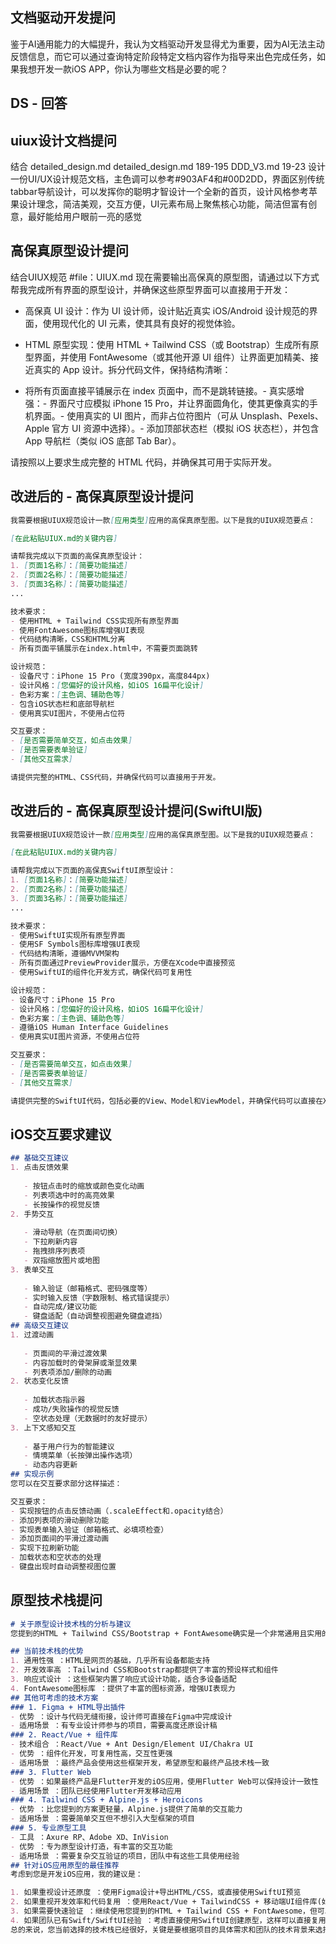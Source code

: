 ## 文档驱动开发提问
鉴于AI通用能力的大幅提升，我认为文档驱动开发显得尤为重要，因为AI无法主动反馈信息，而它可以通过查询特定阶段特定文档内容作为指导来出色完成任务，如果我想开发一款iOS APP，你认为哪些文档是必要的呢？

## DS - 回答

## uiux设计文档提问
结合 detailed_design.md detailed_design.md 189-195 DDD_V3.md 19-23 设计一份UI/UX设计规范文档，主色调可以参考#903AF4和#00D2DD，界面区别传统tabbar导航设计，可以发挥你的聪明才智设计一个全新的首页，设计风格参考苹果设计理念，简洁美观，交互方便，UI元素布局上聚焦核心功能，简洁但富有创意，最好能给用户眼前一亮的感觉

## 高保真原型设计提问
结合UIUX规范 #file：UIUX.md 现在需要输出高保真的原型图，请通过以下方式帮我完成所有界面的原型设计，并确保这些原型界面可以直接用于开发：

- 高保真 UI 设计：作为 UI 设计师，设计贴近真实 iOS/Android 设计规范的界面，使用现代化的 UI 元素，使其具有良好的视觉体验。

- HTML 原型实现：使用 HTML + Tailwind CSS（或 Bootstrap）生成所有原型界面，并使用 FontAwesome（或其他开源 UI 组件）让界面更加精美、接近真实的 App 设计。拆分代码文件，保持结构清晰：

- 将所有页面直接平铺展示在 index 页面中，而不是跳转链接。- 真实感增强：- 界面尺寸应模拟 iPhone 15 Pro，并让界面圆角化，使其更像真实的手机界面。- 使用真实的 UI 图片，而非占位符图片（可从 Unsplash、Pexels、Apple 官方 UI 资源中选择）。- 添加顶部状态栏（模拟 iOS 状态栏），并包含 App 导航栏（类似 iOS 底部 Tab Bar）。

请按照以上要求生成完整的 HTML 代码，并确保其可用于实际开发。

## 改进后的 - 高保真原型设计提问
```markdown
我需要根据UIUX规范设计一款[应用类型]应用的高保真原型图。以下是我的UIUX规范要点：

[在此粘贴UIUX.md的关键内容]

请帮我完成以下页面的高保真原型设计：
1. [页面1名称]：[简要功能描述]
2. [页面2名称]：[简要功能描述]
3. [页面3名称]：[简要功能描述]
...

技术要求：
- 使用HTML + Tailwind CSS实现所有原型界面
- 使用FontAwesome图标库增强UI表现
- 代码结构清晰，CSS和HTML分离
- 所有页面平铺展示在index.html中，不需要页面跳转

设计规范：
- 设备尺寸：iPhone 15 Pro (宽度390px，高度844px)
- 设计风格：[您偏好的设计风格，如iOS 16扁平化设计]
- 色彩方案：[主色调、辅助色等]
- 包含iOS状态栏和底部导航栏
- 使用真实UI图片，不使用占位符

交互要求：
- [是否需要简单交互，如点击效果]
- [是否需要表单验证]
- [其他交互需求]

请提供完整的HTML、CSS代码，并确保代码可以直接用于开发。
```
## 改进后的 - 高保真原型设计提问(SwiftUI版)
```markdown
我需要根据UIUX规范设计一款[应用类型]应用的高保真原型图。以下是我的UIUX规范要点：

[在此粘贴UIUX.md的关键内容]

请帮我完成以下页面的高保真SwiftUI原型设计：
1. [页面1名称]：[简要功能描述]
2. [页面2名称]：[简要功能描述]
3. [页面3名称]：[简要功能描述]
...

技术要求：
- 使用SwiftUI实现所有原型界面
- 使用SF Symbols图标库增强UI表现
- 代码结构清晰，遵循MVVM架构
- 所有页面通过PreviewProvider展示，方便在Xcode中直接预览
- 使用SwiftUI的组件化开发方式，确保代码可复用性

设计规范：
- 设备尺寸：iPhone 15 Pro
- 设计风格：[您偏好的设计风格，如iOS 16扁平化设计]
- 色彩方案：[主色调、辅助色等]
- 遵循iOS Human Interface Guidelines
- 使用真实UI图片资源，不使用占位符

交互要求：
- [是否需要简单交互，如点击效果]
- [是否需要表单验证]
- [其他交互需求]

请提供完整的SwiftUI代码，包括必要的View、Model和ViewModel，并确保代码可以直接在Xcode中预览和用于实际开发。
```
## iOS交互要求建议
```markdown
## 基础交互建议
1. 点击反馈效果
   
   - 按钮点击时的缩放或颜色变化动画
   - 列表项选中时的高亮效果
   - 长按操作的视觉反馈
2. 手势交互
   
   - 滑动导航（在页面间切换）
   - 下拉刷新内容
   - 拖拽排序列表项
   - 双指缩放图片或地图
3. 表单交互
   
   - 输入验证（邮箱格式、密码强度等）
   - 实时输入反馈（字数限制、格式错误提示）
   - 自动完成/建议功能
   - 键盘适配（自动调整视图避免键盘遮挡）
## 高级交互建议
1. 过渡动画
   
   - 页面间的平滑过渡效果
   - 内容加载时的骨架屏或渐显效果
   - 列表项添加/删除的动画
2. 状态变化反馈
   
   - 加载状态指示器
   - 成功/失败操作的视觉反馈
   - 空状态处理（无数据时的友好提示）
3. 上下文感知交互
   
   - 基于用户行为的智能建议
   - 情境菜单（长按弹出操作选项）
   - 动态内容更新
## 实现示例
您可以在交互要求部分这样描述：

交互要求：
- 实现按钮的点击反馈动画（.scaleEffect和.opacity结合）
- 添加列表项的滑动删除功能
- 实现表单输入验证（邮箱格式、必填项检查）
- 添加页面间的平滑过渡动画
- 实现下拉刷新功能
- 加载状态和空状态的处理
- 键盘出现时自动调整视图位置
```

## 原型技术栈提问
```markdown
# 关于原型设计技术栈的分析与建议
您提到的HTML + Tailwind CSS/Bootstrap + FontAwesome确实是一个非常通用且实用的技术组合，但根据不同的项目需求和团队情况，可能还有其他值得考虑的选择。

## 当前技术栈的优势
1. 通用性强 ：HTML是网页的基础，几乎所有设备都能支持
2. 开发效率高 ：Tailwind CSS和Bootstrap都提供了丰富的预设样式和组件
3. 响应式设计 ：这些框架内置了响应式设计功能，适合多设备适配
4. FontAwesome图标库 ：提供了丰富的图标资源，增强UI表现力
## 其他可考虑的技术方案
### 1. Figma + HTML导出插件
- 优势 ：设计与代码无缝衔接，设计师可直接在Figma中完成设计
- 适用场景 ：有专业设计师参与的项目，需要高度还原设计稿
### 2. React/Vue + 组件库
- 技术组合 ：React/Vue + Ant Design/Element UI/Chakra UI
- 优势 ：组件化开发，可复用性高，交互性更强
- 适用场景 ：最终产品会使用这些框架开发，希望原型和最终产品技术栈一致
### 3. Flutter Web
- 优势 ：如果最终产品是Flutter开发的iOS应用，使用Flutter Web可以保持设计一致性
- 适用场景 ：团队已经使用Flutter开发移动应用
### 4. Tailwind CSS + Alpine.js + Heroicons
- 优势 ：比您提到的方案更轻量，Alpine.js提供了简单的交互能力
- 适用场景 ：需要简单交互但不想引入大型框架的项目
### 5. 专业原型工具
- 工具 ：Axure RP、Adobe XD、InVision
- 优势 ：专为原型设计打造，有丰富的交互功能
- 适用场景 ：需要复杂交互验证的项目，团队中有这些工具使用经验
## 针对iOS应用原型的最佳推荐
考虑到您是开发iOS应用，我的建议是：

1. 如果重视设计还原度 ：使用Figma设计+导出HTML/CSS，或直接使用SwiftUI预览
2. 如果重视开发效率和代码复用 ：使用React/Vue + TailwindCSS + 移动端UI组件库(如Ionic)
3. 如果需要快速验证 ：继续使用您提到的HTML + Tailwind CSS + FontAwesome，但可以考虑添加一些轻量级的JS库如Alpine.js来增强交互性
4. 如果团队已有Swift/SwiftUI经验 ：考虑直接使用SwiftUI创建原型，这样可以直接复用到最终产品中
总的来说，您当前选择的技术栈已经很好，关键是要根据项目的具体需求和团队的技术背景来选择最合适的方案。
```